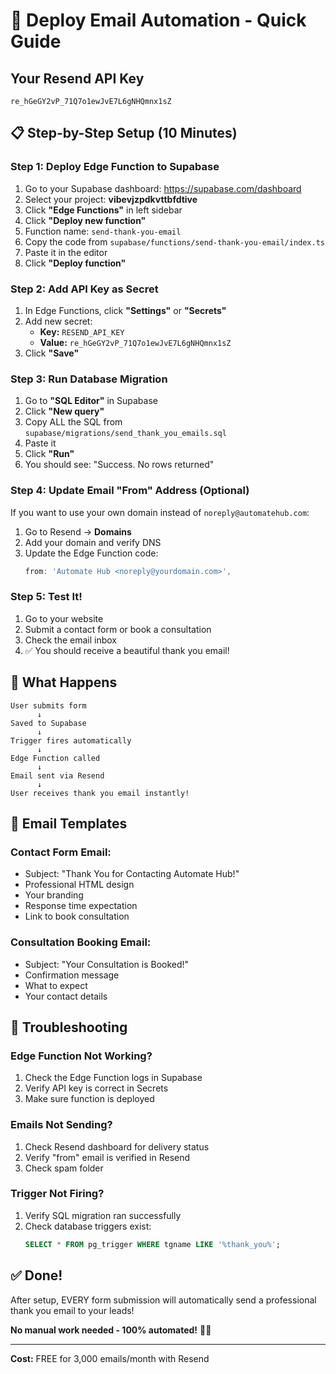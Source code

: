 # 🚀 Deploy Email Automation - Quick Guide

## Your Resend API Key
```
re_hGeGY2vP_71Q7o1ewJvE7L6gNHQmnx1sZ
```

## 📋 Step-by-Step Setup (10 Minutes)

### Step 1: Deploy Edge Function to Supabase

1. Go to your Supabase dashboard: https://supabase.com/dashboard
2. Select your project: **vibevjzpdkvttbfdtive**
3. Click **"Edge Functions"** in left sidebar
4. Click **"Deploy new function"**
5. Function name: `send-thank-you-email`
6. Copy the code from `supabase/functions/send-thank-you-email/index.ts`
7. Paste it in the editor
8. Click **"Deploy function"**

### Step 2: Add API Key as Secret

1. In Edge Functions, click **"Settings"** or **"Secrets"**
2. Add new secret:
   - **Key:** `RESEND_API_KEY`
   - **Value:** `re_hGeGY2vP_71Q7o1ewJvE7L6gNHQmnx1sZ`
3. Click **"Save"**

### Step 3: Run Database Migration

1. Go to **"SQL Editor"** in Supabase
2. Click **"New query"**
3. Copy ALL the SQL from `supabase/migrations/send_thank_you_emails.sql`
4. Paste it
5. Click **"Run"**
6. You should see: "Success. No rows returned"

### Step 4: Update Email "From" Address (Optional)

If you want to use your own domain instead of `noreply@automatehub.com`:

1. Go to Resend → **Domains**
2. Add your domain and verify DNS
3. Update the Edge Function code:
   ```typescript
   from: 'Automate Hub <noreply@yourdomain.com>',
   ```

### Step 5: Test It!

1. Go to your website
2. Submit a contact form or book a consultation
3. Check the email inbox
4. ✅ You should receive a beautiful thank you email!

## 🎯 What Happens

```
User submits form
      ↓
Saved to Supabase
      ↓
Trigger fires automatically
      ↓
Edge Function called
      ↓
Email sent via Resend
      ↓
User receives thank you email instantly!
```

## 📧 Email Templates

### Contact Form Email:
- Subject: "Thank You for Contacting Automate Hub!"
- Professional HTML design
- Your branding
- Response time expectation
- Link to book consultation

### Consultation Booking Email:
- Subject: "Your Consultation is Booked!"
- Confirmation message
- What to expect
- Your contact details

## 🔧 Troubleshooting

### Edge Function Not Working?

1. Check the Edge Function logs in Supabase
2. Verify API key is correct in Secrets
3. Make sure function is deployed

### Emails Not Sending?

1. Check Resend dashboard for delivery status
2. Verify "from" email is verified in Resend
3. Check spam folder

### Trigger Not Firing?

1. Verify SQL migration ran successfully
2. Check database triggers exist:
   ```sql
   SELECT * FROM pg_trigger WHERE tgname LIKE '%thank_you%';
   ```

## ✅ Done!

After setup, EVERY form submission will automatically send a professional thank you email to your leads!

**No manual work needed - 100% automated!** 🚀📧

---

**Cost:** FREE for 3,000 emails/month with Resend

